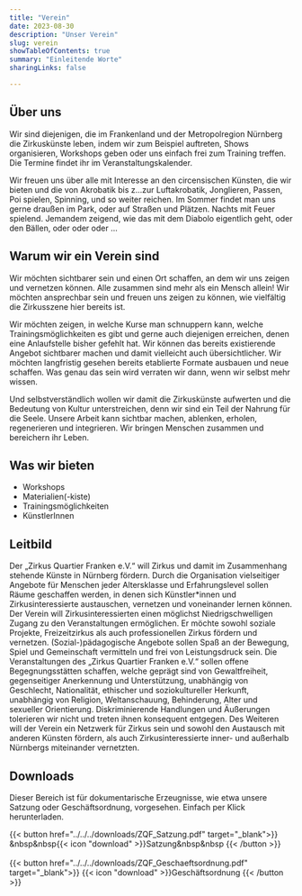 ```yaml
---
title: "Verein"
date: 2023-08-30
description: "Unser Verein"
slug: verein
showTableOfContents: true
summary: "Einleitende Worte"
sharingLinks: false

---
```


## Über uns

Wir sind diejenigen, die im Frankenland und der Metropolregion Nürnberg die Zirkuskünste leben, indem wir zum Beispiel auftreten, Shows organisieren, Workshops geben oder uns einfach frei zum Training treffen. Die Termine findet ihr im Veranstaltungskalender.

Wir freuen uns über alle mit Interesse an den circensischen Künsten, die wir bieten und die von Akrobatik bis z…zur Luftakrobatik, Jonglieren, Passen, Poi spielen, Spinning, und so weiter reichen. Im Sommer findet man uns gerne draußen im Park, oder auf Straßen und Plätzen. Nachts mit Feuer spielend. Jemandem zeigend, wie das mit dem Diabolo eigentlich geht, oder den Bällen, oder oder oder …

## Warum wir ein Verein sind

Wir möchten sichtbarer sein und einen Ort schaffen, an dem wir uns zeigen und vernetzen können. Alle zusammen sind mehr als ein Mensch allein! Wir möchten ansprechbar sein und freuen uns zeigen zu können, wie vielfältig die Zirkusszene hier bereits ist.

Wir möchten zeigen, in welche Kurse man schnuppern kann, welche Trainingsmöglichkeiten es gibt und gerne auch diejenigen erreichen, denen eine Anlaufstelle bisher gefehlt hat. Wir können das bereits existierende Angebot sichtbarer machen und damit vielleicht auch übersichtlicher. Wir möchten langfristig gesehen bereits etablierte Formate ausbauen und neue schaffen. Was genau das sein wird verraten wir dann, wenn wir selbst mehr wissen. 

Und selbstverständlich wollen wir damit die Zirkuskünste aufwerten und die Bedeutung von Kultur unterstreichen, denn wir sind ein Teil der Nahrung für die Seele. Unsere Arbeit kann sichtbar machen, ablenken, erholen, regenerieren und integrieren. Wir bringen Menschen zusammen und bereichern ihr Leben.


## Was wir bieten

- Workshops
- Materialien(-kiste)
- Trainingsmöglichkeiten
- KünstlerInnen

## Leitbild

Der „Zirkus Quartier Franken e.V.“ will Zirkus und damit im Zusammenhang stehende Künste in
Nürnberg fördern. Durch die Organisation vielseitiger Angebote für Menschen jeder
Altersklasse und Erfahrungslevel sollen Räume geschaffen werden, in denen sich
Künstler*innen und Zirkusinteressierte austauschen, vernetzen und voneinander lernen
können.
Der Verein will Zirkusinteressierten einen möglichst Niedrigschwelligen Zugang zu den
Veranstaltungen ermöglichen. Er möchte sowohl soziale Projekte, Freizeitzirkus als auch
professionellen Zirkus fördern und vernetzen. (Sozial-)pädagogische Angebote sollen Spaß an
der Bewegung, Spiel und Gemeinschaft vermitteln und frei von Leistungsdruck sein.
Die Veranstaltungen des „Zirkus Quartier Franken e.V.“ sollen offene Begegnungsstätten schaffen,
welche geprägt sind von Gewaltfreiheit, gegenseitiger Anerkennung und Unterstützung,
unabhängig von Geschlecht, Nationalität, ethischer und soziokultureller Herkunft, unabhängig
von Religion, Weltanschauung, Behinderung, Alter und sexueller Orientierung.
Diskriminierende Handlungen und Äußerungen tolerieren wir nicht und treten ihnen
konsequent entgegen.
Des Weiteren will der Verein ein Netzwerk für Zirkus sein und sowohl den Austausch mit
anderen Künsten fördern, als auch Zirkusinteressierte inner- und außerhalb Nürnbergs
miteinander vernetzten.

## Downloads

Dieser Bereich ist für dokumentarische Erzeugnisse, wie etwa unsere Satzung oder Geschäftsordnung, vorgesehen. Einfach per Klick herunterladen.

{{< button href="../../../downloads/ZQF_Satzung.pdf" target="_blank">}}
    &nbsp&nbsp{{< icon "download" >}}Satzung&nbsp&nbsp
{{< /button >}}
<br><br>
{{< button href="../../../downloads/ZQF_Geschaeftsordnung.pdf" target="_blank">}}
    {{< icon "download" >}}Geschäftsordnung
{{< /button >}}